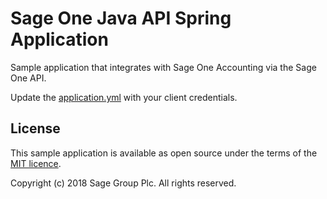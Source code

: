 # Sage One Java API Spring Application

Sample application that integrates with Sage One Accounting via the Sage One API.

Update the [application.yml](https://github.com/Sage/sageone_api_spring_sample/blob/master/application.yml) with your client credentials.

## License

This sample application is available as open source under the terms of the
[MIT licence](LICENSE).

Copyright (c) 2018 Sage Group Plc. All rights reserved.
